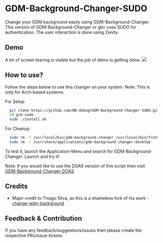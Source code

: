 
# GDM-Background-Changer-SUDO

Change your GDM background easily using GDM-Background-Changer. This version of GDM-Background-Changer or gbc uses SUDO for authentication. The user interaction is done
using Zenity.

## Demo
A bit of screen tearing is visible but the job of demo is getting done.
![](gbc_test.gif)

## How to use?
Follow the steps below to use this changer on your system.
Note: This is only for Arch-based systems.

For Setup
```bash
  git clone https://github.com/DN-debug/GDM-Background-Changer-SUDO.git gcb-sudo
  cd gcb-sudo
  sudo ./install.sh
```
For Cleanup
```bash
  sudo rm -f /usr/local/bin/gdm-background-changer /usr/local/bin/frontend-gbc 
  sudo rm -r /usr/share/applications/gdm-background-changer.desktop
```
To test it, launch the Application-Menu and search for GDM-Background-Changer.
Launch and try it!

Note: If you would like to use the DOAS version of this script
then visit [GDM-Background-Changer-DOAS](https://github.com/DN-debug/GDM-Background-Changer-DOAS)
## Credits

- Major credit to Thiago Silva, as this is a shameless fork of his work - [change-gdm-background](https://github.com/thiggy01/change-gdm-background)


## Feedback & Contribution

If you have any feedback/suggestions/issues then
please create the respective PRs/issue-tickets. 

